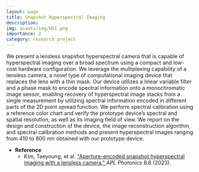 ```yaml
---
layout: page
title: Snapshot Hyperspectral Imaging
description: 
img: assets/img/HSI.png
importance: 2
category: research project
---
```


We present a lensless snapshot hyperspectral camera that is capable of hyperspectral imaging over a broad spectrum using a compact and low-cost hardware configuration. We leverage the multiplexing capability of a lensless camera, a novel type of computational imaging device that replaces the lens with a thin mask. Our device utilizes a linear variable filter and a phase mask to encode spectral information onto a monochromatic image sensor, enabling recovery of hyperspectral image stacks from a single measurement by utilizing spectral information encoded in different parts of the 2D point spread function. We perform spectral calibration using a reference color chart and verify the prototype device’s spectral and spatial resolution, as well as its imaging field of view. We report on the design and construction of the device, the image reconstruction algorithm, and spectral calibration methods and present hyperspectral images ranging from 410 to 800 nm obtained with our prototype device. 

* **Reference**
  * Kim, Taeyoung, et al. ["Aperture-encoded snapshot hyperspectral imaging with a lensless camera." ](https://pubs.aip.org/aip/app/article/8/6/066109/2900496)  *APL Photonics* 8.6 (2023).

